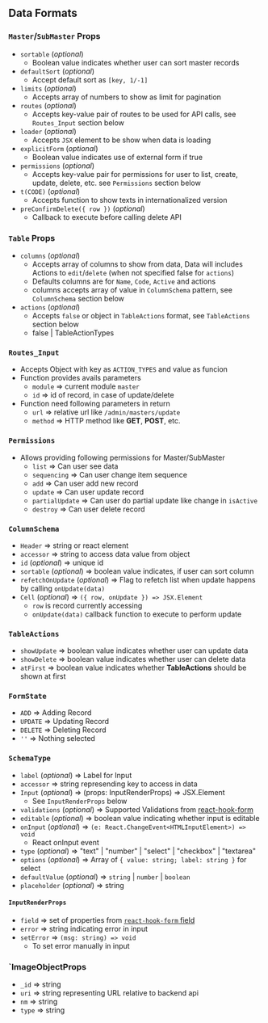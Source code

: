## Data Formats

### `Master`/`SubMaster` Props
- `sortable` (*optional*)
    - Boolean value indicates whether user can sort master records
- `defaultSort` (*optional*)
    - Accept default sort as `[key, 1/-1]`
- `limits` (*optional*)
    - Accepts array of numbers to show as limit for pagination
- `routes` (*optional*)
    - Accepts key-value pair of routes to be used for API calls, see `Routes_Input` section below
- `loader` (*optional*)
    - Accepts `JSX` element to be show when data is loading
- `explicitForm` (*optional*)
    - Boolean value indicates use of external form if true
- `permissions` (*optional*)
    - Accepts key-value pair for permissions for user to list, create, update, delete, etc. see `Permissions` section below
- `t(CODE)` (*optional*)
    - Accepts function to show texts in internationalized version 
- `preConfirmDelete({ row })` (*optional*)
    - Callback to execute before calling delete API

### `Table` Props
- `columns` (*optional*)
    - Accepts array of columns to show from data, Data will includes Actions to `edit`/`delete` (when not specified false for `actions`)
    - Defaults columns are for `Name`, `Code`, `Active` and actions
    - columns accepts array of value in `ColumnSchema` pattern, see `ColumnSchema` section below
- `actions` (*optional*)
    - Accepts `false` or object in `TableActions` format, see `TableActions` section below
    - false | TableActionTypes

### `Routes_Input`
- Accepts Object with key as `ACTION_TYPES` and value as funcion
- Function provides avails parameters
    - `module` => current module `master`
    - `id` => id of record, in case of update/delete
- Function need following parameters in return
    - `url` => relative url like `/admin/masters/update`
    - `method` => HTTP method like **GET**, **POST**, etc.

### `Permissions`
- Allows providing following permissions for Master/SubMaster
    - `list` => Can user see data
    - `sequencing` => Can user change item sequence
    - `add` => Can user add new record
    - `update` => Can user update record
    - `partialUpdate` => Can user do partial update like change in `isActive`
    - `destroy` => Can user delete record

### `ColumnSchema`
- `Header` => string or react element
- `accessor` => string to access data value from object
- `id` (*optional*) => unique id
- `sortable` (*optional*) => boolean value indicates, if user can sort column
- `refetchOnUpdate` (*optional*) => Flag to refetch list when update happens by calling `onUpdate(data)`
- `Cell` (*optional*) => `({ row, onUpdate }) => JSX.Element`
    - `row` is record currently accessing
    - `onUpdate(data)` callback function to execute to perform update

### `TableActions`
- `showUpdate` => boolean value indicates whether user can update data
- `showDelete` => boolean value indicates whether user can delete data
- `atFirst` => boolean value indicates whether **TableActions** should be shown at first

### `FormState`
- `ADD` => Adding Record
- `UPDATE` => Updating Record
- `DELETE` => Deleting Record
- `''` => Nothing selected

### `SchemaType`
- `label` (*optional*) => Label for Input
- `accessor` => string represending key to access in data
- `Input` (*optional*) => (props: InputRenderProps) => JSX.Element
    - See `InputRenderProps` below
- `validations` (*optional*) => Supported Validations from [react-hook-form](https://react-hook-form.com/ts#RegisterOptions)
- `editable` (*optional*) => boolean value indicating whether input is editable
- `onInput` (*optional*) => `(e: React.ChangeEvent<HTMLInputElement>) => void`
    - React onInput event
- `type` (*optional*) => "text" | "number" | "select" | "checkbox" | "textarea"
- `options` (*optional*) => Array of `{ value: string; label: string }` for select
- `defaultValue` (*optional*) => `string` | `number` | `boolean`
- `placeholder` (*optional*) => string

#### `InputRenderProps`
- `field` => set of properties from [`react-hook-form` field](https://react-hook-form.com/ts#RegisterOptions)
- `error` => string indicating error in input
- `setError` => `(msg: string) => void`
    - To set error manually in input

### `ImageObjectProps
- `_id` => string
- `uri` => string representing URL relative to backend api
- `nm` => string
- `type` => string